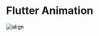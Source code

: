 # Flutter Animation

![align](https://github.com/fawzitheprogrammer/Flutter-Animation/assets/84202263/0757f699-fd5b-48d9-a795-324e736f99cf)
